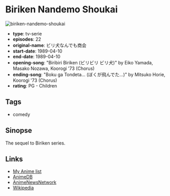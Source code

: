 # Biriken Nandemo Shoukai

![biriken-nandemo-shoukai](https://cdn.myanimelist.net/images/anime/10/23070.jpg)

-   **type**: tv-serie
-   **episodes**: 22
-   **original-name**: ビリ犬なんでも商会
-   **start-date**: 1989-04-10
-   **end-date**: 1989-04-10
-   **opening-song**: "Biribiri Biriken (ビリビリ ビリ犬)" by Eiko Yamada, Masako Nozawa, Koorogi '73 (Chorus)
-   **ending-song**: "Boku ga Tondeta... (ぼくが飛んでた...)" by Mitsuko Horie, Koorogi '73 (Chorus)
-   **rating**: PG - Children

## Tags

-   comedy

## Sinopse

The sequel to Biriken series.

## Links

-   [My Anime list](https://myanimelist.net/anime/8521/Biriken_Nandemo_Shoukai)
-   [AnimeDB](http://anidb.info/perl-bin/animedb.pl?show=anime&aid=2252)
-   [AnimeNewsNetwork](http://www.animenewsnetwork.com/encyclopedia/anime.php?id=2283)
-   [Wikipedia](http://ja.wikipedia.org/wiki/ビリ犬)
